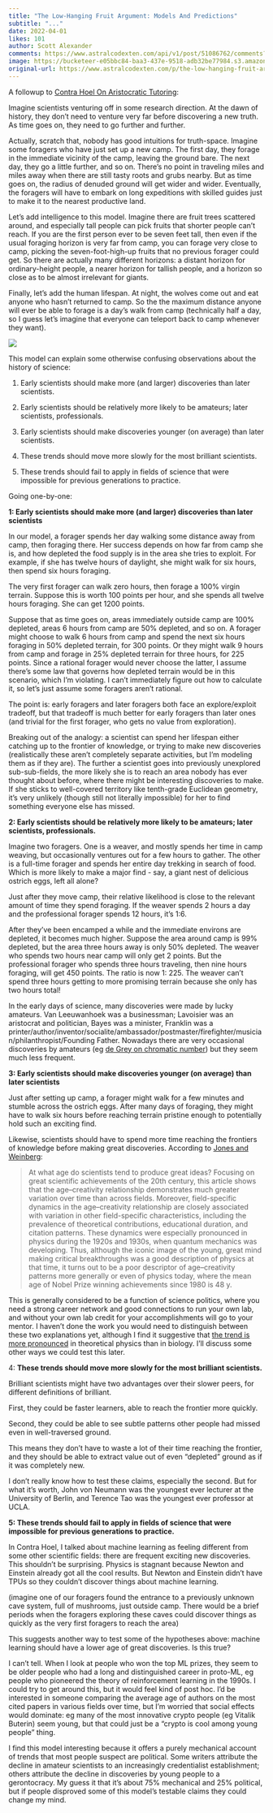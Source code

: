 ```yaml
---
title: "The Low-Hanging Fruit Argument: Models And Predictions"
subtitle: "..."
date: 2022-04-01
likes: 101
author: Scott Alexander
comments: https://www.astralcodexten.com/api/v1/post/51086762/comments?&all_comments=true
image: https://bucketeer-e05bbc84-baa3-437e-9518-adb32be77984.s3.amazonaws.com/public/images/f8edb3bf-dbfc-4bdd-b82e-8e9174adbe07_345x226.png
original-url: https://www.astralcodexten.com/p/the-low-hanging-fruit-argument-models
---
```

A followup to [Contra Hoel On Aristocratic Tutoring](https://astralcodexten.substack.com/p/contra-hoel-on-aristocratic-tutoring?s=w):

Imagine scientists venturing off in some research direction. At the dawn of history, they don’t need to venture very far before discovering a new truth. As time goes on, they need to go further and further.

Actually, scratch that, nobody has good intuitions for truth-space. Imagine some foragers who have just set up a new camp. The first day, they forage in the immediate vicinity of the camp, leaving the ground bare. The next day, they go a little further, and so on. There’s no point in traveling miles and miles away when there are still tasty roots and grubs nearby. But as time goes on, the radius of denuded ground will get wider and wider. Eventually, the foragers will have to embark on long expeditions with skilled guides just to make it to the nearest productive land.

Let’s add intelligence to this model. Imagine there are fruit trees scattered around, and especially tall people can pick fruits that shorter people can’t reach. If you are the first person ever to be seven feet tall, then even if the usual foraging horizon is very far from camp, you can forage very close to camp, picking the seven-foot-high-up fruits that no previous forager could get. So there are actually many different horizons: a distant horizon for ordinary-height people, a nearer horizon for tallish people, and a horizon so close as to be almost irrelevant for giants.

Finally, let’s add the human lifespan. At night, the wolves come out and eat anyone who hasn’t returned to camp. So the the maximum distance anyone will ever be able to forage is a day’s walk from camp (technically half a day, so I guess let’s imagine that everyone can teleport back to camp whenever they want).

[![](https://substackcdn.com/image/fetch/w_1456,c_limit,f_auto,q_auto:good,fl_progressive:steep/https%3A%2F%2Fbucketeer-e05bbc84-baa3-437e-9518-adb32be77984.s3.amazonaws.com%2Fpublic%2Fimages%2F5a2219ef-528e-4e9c-95d8-953625c97c38_800x272.png)](https://substackcdn.com/image/fetch/f_auto,q_auto:good,fl_progressive:steep/https%3A%2F%2Fbucketeer-e05bbc84-baa3-437e-9518-adb32be77984.s3.amazonaws.com%2Fpublic%2Fimages%2F5a2219ef-528e-4e9c-95d8-953625c97c38_800x272.png)

This model can explain some otherwise confusing observations about the history of science:

  1. Early scientists should make more (and larger) discoveries than later scientists.

  2. Early scientists should be relatively more likely to be amateurs; later scientists, professionals.

  3. Early scientists should make discoveries younger (on average) than later scientists.

  4. These trends should move more slowly for the most brilliant scientists.

  5. These trends should fail to apply in fields of science that were impossible for previous generations to practice.




Going one-by-one:

**1: Early scientists should make more (and larger) discoveries than later scientists**

In our model, a forager spends her day walking some distance away from camp, then foraging there. Her success depends on how far from camp she is, and how depleted the food supply is in the area she tries to exploit. For example, if she has twelve hours of daylight, she might walk for six hours, then spend six hours foraging.

The very first forager can walk zero hours, then forage a 100% virgin terrain. Suppose this is worth 100 points per hour, and she spends all twelve hours foraging. She can get 1200 points.

Suppose that as time goes on, areas immediately outside camp are 100% depleted, areas 6 hours from camp are 50% depleted, and so on. A forager might choose to walk 6 hours from camp and spend the next six hours foraging in 50% depleted terrain, for 300 points. Or they might walk 9 hours from camp and forage in 25% depleted terrain for three hours, for 225 points. Since a rational forager would never choose the latter, I assume there’s some law that governs how depleted terrain would be in this scenario, which I’m violating. I can’t immediately figure out how to calculate it, so let’s just assume some foragers aren’t rational.

The point is: early foragers and later foragers both face an explore/exploit tradeoff, but that tradeoff is much better for early foragers than later ones (and trivial for the first forager, who gets no value from exploration).

Breaking out of the analogy: a scientist can spend her lifespan either catching up to the frontier of knowledge, or trying to make new discoveries (realistically these aren’t completely separate activities, but I’m modeling them as if they are). The further a scientist goes into previously unexplored sub-sub-fields, the more likely she is to reach an area nobody has ever thought about before, where there might be interesting discoveries to make. If she sticks to well-covered territory like tenth-grade Euclidean geometry, it’s very unlikely (though still not literally impossible) for her to find something everyone else has missed.

**2: Early scientists should be relatively more likely to be amateurs; later scientists, professionals.**

Imagine two foragers. One is a weaver, and mostly spends her time in camp weaving, but occasionally ventures out for a few hours to gather. The other is a full-time forager and spends her entire day trekking in search of food. Which is more likely to make a major find - say, a giant nest of delicious ostrich eggs, left all alone?

Just after they move camp, their relative likelihood is close to the relevant amount of time they spend foraging. If the weaver spends 2 hours a day and the professional forager spends 12 hours, it’s 1:6. 

After they’ve been encamped a while and the immediate environs are depleted, it becomes much higher. Suppose the area around camp is 99% depleted, but the area three hours away is only 50% depleted. The weaver who spends two hours near camp will only get 2 points. But the professional forager who spends three hours traveling, then nine hours foraging, will get 450 points. The ratio is now 1: 225. The weaver can’t spend three hours getting to more promising terrain because she only has two hours total!

In the early days of science, many discoveries were made by lucky amateurs. Van Leeuwanhoek was a businessman; Lavoisier was an aristocrat and politician, Bayes was a minister, Franklin was a printer/author/inventor/socialite/ambassador/postmaster/firefighter/musician/philanthropist/Founding Father. Nowadays there are very occasional discoveries by amateurs (eg [de Grey on chromatic number](https://www.quantamagazine.org/decades-old-graph-problem-yields-to-amateur-mathematician-20180417/)) but they seem much less frequent.

**3: Early scientists should make discoveries younger (on average) than later scientists**

Just after setting up camp, a forager might walk for a few minutes and stumble across the ostrich eggs. After many days of foraging, they might have to walk six hours before reaching terrain pristine enough to potentially hold such an exciting find.

Likewise, scientists should have to spend more time reaching the frontiers of knowledge before making great discoveries. According to [Jones and Weinberg](https://www.pnas.org/doi/full/10.1073/pnas.1102895108):

> At what age do scientists tend to produce great ideas? Focusing on great scientific achievements of the 20th century, this article shows that the age–creativity relationship demonstrates much greater variation over time than across fields. Moreover, field-specific dynamics in the age–creativity relationship are closely associated with variation in other field-specific characteristics, including the prevalence of theoretical contributions, educational duration, and citation patterns. These dynamics were especially pronounced in physics during the 1920s and 1930s, when quantum mechanics was developing. Thus, although the iconic image of the young, great mind making critical breakthroughs was a good description of physics at that time, it turns out to be a poor descriptor of age–creativity patterns more generally or even of physics today, where the mean age of Nobel Prize winning achievements since 1980 is 48 y.

This is generally considered to be a function of science politics, where you need a strong career network and good connections to run your own lab, and without your own lab credit for your accomplishments will go to your mentor. I haven’t done the work you would need to distinguish between these two explanations yet, although I find it suggestive that [the trend is more pronounced](https://www.lindau-nobel.org/geniuses-are-getting-older/) in theoretical physics than in biology. I’ll discuss some other ways we could test this later.

4: **These trends should move more slowly for the most brilliant scientists.**

Brilliant scientists might have two advantages over their slower peers, for different definitions of brilliant.

First, they could be faster learners, able to reach the frontier more quickly.

Second, they could be able to see subtle patterns other people had missed even in well-traversed ground.

This means they don’t have to waste a lot of their time reaching the frontier, and they should be able to extract value out of even “depleted” ground as if it was completely new.

I don’t really know how to test these claims, especially the second. But for what it’s worth, John von Neumann was the youngest ever lecturer at the University of Berlin, and Terence Tao was the youngest ever professor at UCLA. 

**5: These trends should fail to apply in fields of science that were impossible for previous generations to practice.**

In Contra Hoel, I talked about machine learning as feeling different from some other scientific fields: there are frequent exciting new discoveries. This shouldn’t be surprising. Physics is stagnant because Newton and Einstein already got all the cool results. But Newton and Einstein didn’t have TPUs so they couldn’t discover things about machine learning. 

(imagine one of our foragers found the entrance to a previously unknown cave system, full of mushrooms, just outside camp. There would be a brief periods when the foragers exploring these caves could discover things as quickly as the very first foragers to reach the area)

This suggests another way to test some of the hypotheses above: machine learning should have a lower age of great discoveries. Is this true?

I can’t tell. When I look at people who won the top ML prizes, they seem to be older people who had a long and distinguished career in proto-ML, eg people who pioneered the theory of reinforcement learning in the 1990s. I could try to get around this, but it would feel kind of post hoc. I’d be interested in someone comparing the average age of authors on the most cited papers in various fields over time, but I’m worried that social effects would dominate: eg many of the most innovative crypto people (eg Vitalik Buterin) seem young, but that could just be a “crypto is cool among young people” thing.

I find this model interesting because it offers a purely mechanical account of trends that most people suspect are political. Some writers attribute the decline in amateur scientists to an increasingly credentialist establishment; others attribute the decline in discoveries by young people to a gerontocracy. My guess it that it’s about 75% mechanical and 25% political, but if people disproved some of this model’s testable claims they could change my mind.

